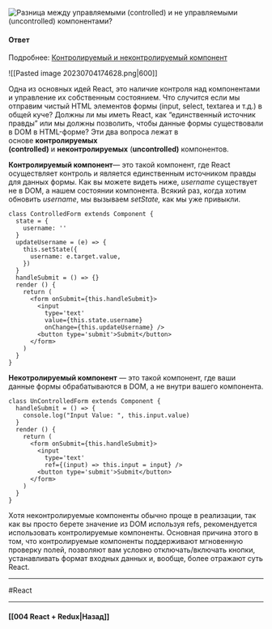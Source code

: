 ![Разница между управляемыми (controlled) и не управляемыми (uncontrolled) компонентами?](https://youtu.be/yvOXvZ8aEFo?t=684)

#### Ответ

Подробнее: [Контролируемый и неконтролируемый компонент](https://habr.com/ru/post/502034/)

![[Pasted image 20230704174628.png|600]]

Одна из основных идей React, это наличие контроля над компонентами и управление их собственным состоянием. Что случится если мы отправим чистый HTML элементов формы (input, select, textarea и т.д.) в общей куче? Должны ли мы иметь React, как “единственный источник правды” или мы должны позволить, чтобы данные формы существовали в DOM в HTML-форме? Эти два вопроса лежат в основе **контролируемых (controlled)** и **неконтролируемых** (**uncontrolled)** компонентов.

**Контролируемый компонент**— это такой компонент, где React осуществляет контроль и является единственным источником правды для данных формы. Как вы можете видеть ниже, _username_ существует не в DOM, а нашем состоянии компонента. Всякий раз, когда хотим обновить _username_, мы вызываем _setState,_ как мы уже привыкли.

```
class ControlledForm extends Component {  
  state = {  
    username: ''  
  }  
  updateUsername = (e) => {  
    this.setState({  
      username: e.target.value,  
    })  
  }  
  handleSubmit = () => {}  
  render () {  
    return (  
      <form onSubmit={this.handleSubmit}>  
        <input  
          type='text'  
          value={this.state.username}  
          onChange={this.updateUsername} />  
        <button type='submit'>Submit</button>  
      </form>  
    )  
  }  
}
```

**Некотролируемый компонент** — это такой компонент, где ваши данные формы обрабатываются в DOM, а не внутри вашего компонента.

```
class UnControlledForm extends Component {  
  handleSubmit = () => {  
    console.log("Input Value: ", this.input.value)  
  }  
  render () {  
    return (  
      <form onSubmit={this.handleSubmit}>  
        <input  
          type='text'  
          ref={(input) => this.input = input} />  
        <button type='submit'>Submit</button>  
      </form>  
    )  
  }  
}
```

Хотя неконтролируемые компоненты обычно проще в реализации, так как вы просто берете значение из DOM используя refs, рекомендуется использовать контролируемые компоненты. Основная причина этого в том, что контролируемые компоненты поддерживают мгновенную проверку полей, позволяют вам условно отключать/включать кнопки, устанавливать формат входных данных и, вообще, более отражают суть React.

____
#React

____

#### [[004 React + Redux|Назад]]